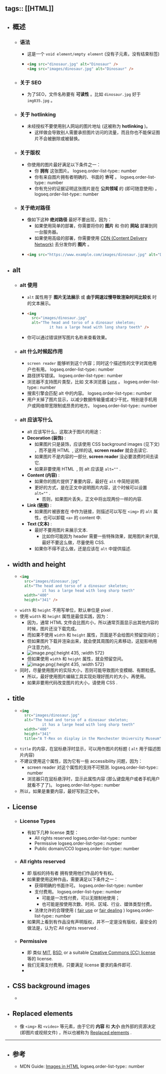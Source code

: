 tags:: [[HTML]]
---

- ## 概述
	- ### 语法
		- 这是一个 `void element/empty element` (没有子元素，没有结束标签)
		- ```html
		  <img src="dinosaur.jpg" alt="Dinosaur" />
		  <img src="images/dinosaur.jpg" alt="Dinosaur" />
		  ```
	- ### 关于 SEO
		- 为了SEO，文件名称要有 **可读性** 。比如 `dinosaur.jpg` 好于 `img835.jpg` 。
	- ### 关于 hotlinking
		- 未经授权不要使用别人网站的图片地址 (这被称为 **hotlinking** )。
			- 这样做会导致别人需要承担图片访问的流量，而且你也不能保证图片不会被删除或被替换。
	- ### 关于版权
		- 你使用的图片最好满足以下条件之一：
			- 你 **拥有** 这张图片。
			  logseq.order-list-type:: number
			- 你有来自图片拥有者明确的、书面的 **许可** 。
			  logseq.order-list-type:: number
			- 你有充分的证据证明这张图片是在 **公共领域** 的 (即可随意使用) 。
			  logseq.order-list-type:: number
	- ### 关于绝对路径
		- 像如下这种 **绝对路径** 最好不要出现，因为：
			- 如果使用简单的部署，你需要将你的 **图片** 和 你的 **网站** 部署到同一台服务器。
			- 如果使用高级的部署，你需要使用 [CDN (Content Delivery Network)](https://developer.mozilla.org/en-US/docs/Glossary/CDN) 去分发你的 **图片** 。
		- ```html
		  <img src="https://www.example.com/images/dinosaur.jpg" alt="Dinosaur" />
		  ```
- ## alt
	- ### alt 使用
		- `alt` 属性用于 **图片无法展示** 或 **由于网速过慢导致渲染时间比较长** 时的文本展示。
		- ```html
		  <img
		    src="images/dinosaur.jpg"
		    alt="The head and torso of a dinosaur skeleton;
		            it has a large head with long sharp teeth" />
		  ```
		- 你可以通过错误拼写图片名称来查看效果。
	- ### alt 什么时候起作用
		- `screen reader` 能够听到这个内容；同时这个描述性的文字对其他用户也有用。
		  logseq.order-list-type:: number
		- 路径拼写错误。
		  logseq.order-list-type:: number
		- 浏览器不支持图片类型，比如 文本浏览器 [Lynx](https://en.wikipedia.org/wiki/Lynx_(web_browser)) 。
		  logseq.order-list-type:: number
		- 搜索引擎会匹配 alt 中的内容。
		  logseq.order-list-type:: number
		- 用户关掉了图片显示，以减少数据传输量或减少干扰，特别是手机用户或网络带宽限制或昂贵的地方。
		  logseq.order-list-type:: number
	- ### alt 应该写什么
		- alt 应该写什么，这取决于图片的用途：
		- **Decoration (装饰)** :
			- 如果图片只是装饰，应该使用 CSS background images (见下文) ，而不是用 HTML <img> , 这样的话, **screen reader** 就会去读它.
			- 如果图片不是内容的一部分, **screen reader** 没必要浪费时间去读它.
			- 如果非要使用 HTML <img> , 则 alt 应该是 `alt=""` .
		- **Content (内容)** :
			- 如果你的图片提供了重要内容，最好在 `alt` 中简短说明.
			- 更好的方式，是在正文中说明图片内容，这个时候可以设置 `alt=""` .
				- 否则，如果图片丢失，正文中将出现两份一样的内容.
		- **Link (链接)** :
			- 如果图片被嵌套在 <a> 中作为链接，则描述可以写在 `<img>` 的 `alt` 属性，也可以卸载 `<a>` 的 content 中.
		- **Text (文本)** :
			- 最好不要用图片来展示文本.
				- 比如你可能因为 header 需要一些特殊效果，就用图片来代替, 最好不要这么做，尽量使用 CSS.
			- 如果你不得不这么做，还是应该在 `alt` 中提供描述.
- ## width and height
	- ``` html
	  <img
	    src="images/dinosaur.jpg"
	    alt="The head and torso of a dinosaur skeleton;
	            it has a large head with long sharp teeth"
	    width="400"
	    height="341" />
	  ```
	- `width` 和 `height` 不用写单位，默认单位是 pixel .
	- 使用 `width` 和 `height` 属性是最佳实践，因为：
		- 因为，通常 HTML 文件会比图片小，所以通常页面显示出其他内容的时候，图片还没下载完成。
		- 而如果不使用 `width` 和 `height` 属性，页面是不会给图片预留空间的；
		- 但如果图片下载并渲染出来，就会使其周围的元素移动，这挺影响用户注意力的。
		- ![image.png](../assets/image_1726061212271_0.png){:height 435, :width 572}
		- 但如果使用 `width` 和 `height` 属性，就会预留空间。
		- ![image.png](../assets/image_1726061497608_0.png){:height 435, :width 572}
	- 同时，尽量使用图片的实际大小，否则可能导致图片变模糊、有颗粒感。
		- 所以，最好使用图片编辑工具实现处理好图片的大小，再使用。
		- 如果非要用代码改变图片的大小，请使用 CSS .
- ## title
	- ``` html
	  <img
	    src="images/dinosaur.jpg"
	    alt="The head and torso of a dinosaur skeleton;
	            it has a large head with long sharp teeth"
	    width="400"
	    height="341"
	    title="A T-Rex on display in the Manchester University Museum" />
	  ```
	- `title` 的内容，在鼠标悬浮时显示，可以用作图片的标题 ( `alt` 用于描述图片内容)
	- 不建议使用这个属性，因为它有一些 accessibility 问题，因为：
		- screen reader 对这个属性的支持不可预测.
		  logseq.order-list-type:: number
		- 浏览器只在鼠标悬浮时，显示此属性内容 (那么键盘用户或者手机用户就看不了了)。
		  logseq.order-list-type:: number
	- 所以，如果是重要内容，最好写到正文中。
- ## License
	- ### License Types
		- 有如下几种 license 类型：
			- All rights reserved
			  logseq.order-list-type:: number
			- Permissive
			  logseq.order-list-type:: number
			- Public domain/CC0
			  logseq.order-list-type:: number
	- ### All rights reserved
		- 即 版权的持有者 拥有使用他们作品的专有权。
		- 如果要使用这种作品，需要满足以下条件之一：
			- 获得明确的书面许可。
			  logseq.order-list-type:: number
			- 支付费用。
			  logseq.order-list-type:: number
				- 可能是一次性付费，可以无限制地使用；
				- 也可能是按使用次数、时间、区域、行业、媒体类型付费。
			- 法律允许的合理使用 ( [fair use](https://fairuse.stanford.edu/overview/fair-use/what-is-fair-use/) or [fair dealing](https://copyrightservice.co.uk/copyright/p27_work_of_others) )
			  logseq.order-list-type:: number
		- 如果网上看到有作品没有声明版权，并不一定是没有版权，最安全的做法是，认为它 All rights reserved .
	- ### Permissive
		- 即 类似 [MIT](https://mit-license.org/), [BSD](https://opensource.org/license/BSD-3-clause), or a suitable [Creative Commons (CC) license](https://chooser-beta.creativecommons.org/) 等的 license.
		- 我们无需支付费用，只要满足 license 要求的条件即可.
		-
- ## CSS background images
	-
- ## Replaced elements
	- 像 `<img>` 和 `<video>` 等元素，由于它的 **内容** 和 **大小** 由外部的资源决定 (即图片或视频文件) ，所以也被称为 [Replaced elements](https://developer.mozilla.org/en-US/docs/Web/CSS/Replaced_element) .
- ---
- ## 参考
	- MDN Guide: [Images in HTML](https://developer.mozilla.org/en-US/docs/Learn/HTML/Multimedia_and_embedding/Images_in_HTML)
	  logseq.order-list-type:: number